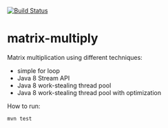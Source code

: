 [![Build Status](https://travis-ci.org/artkuznetsov101/jmsftp.svg?branch=master)](https://travis-ci.org/artkuznetsov101/matrix-multiply)

# matrix-multiply

Matrix multiplication using different techniques:
* simple for loop
* Java 8 Stream API
* Java 8 work-stealing thread pool
* Java 8 work-stealing thread pool with optimization

How to run:
         
    mvn test
